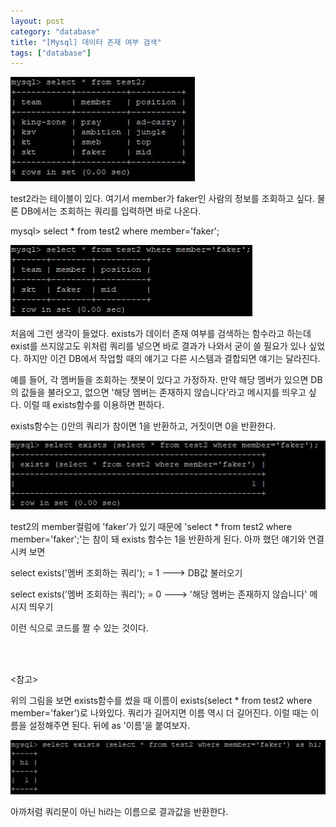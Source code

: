 ```yaml
---
layout: post
category: "database"
title: "[Mysql] 데이터 존재 여부 검색"
tags: ["database"]
---
```

<img src="https://github.com/P00HP00H/P00HP00H.github.io/blob/master/img/exists/1.JPG?raw=true" width="px"><br>

test2라는 테이블이 있다. 여기서 member가 faker인 사람의 정보를 조회하고 싶다. 물론 DB에서는 조회하는 쿼리를 입력하면 바로 나온다.

mysql> select * from test2 where member='faker';

<img src="https://github.com/P00HP00H/P00HP00H.github.io/blob/master/img/exists/2.JPG?raw=true" width="px">

처음에 그런 생각이 들었다. exists가 데이터 존재 여부를 검색하는 함수라고 하는데 exist를 쓰지않고도 위처럼 쿼리를 넣으면 바로 결과가 나와서 굳이 쓸 필요가 있나 싶었다. 하지만 이건 DB에서 작업할 때의 얘기고 다른 시스템과 결합되면 얘기는 달라진다.  

예를 들어, 각 멤버들을 조회하는 챗봇이 있다고 가정하자. 만약 해당 멤버가 있으면 DB의 값들을 불러오고, 없으면 '해당 멤버는 존재하지 않습니다'라고 메시지를 띄우고 싶다. 이럴 때 exists함수를 이용하면 편하다.

exists함수는 ()안의 쿼리가 참이면 1을 반환하고, 거짓이면 0을 반환한다.

<img src="https://github.com/P00HP00H/P00HP00H.github.io/blob/master/img/exists/3.JPG?raw=true" width="px">

test2의 member컬럼에 'faker'가 있기 때문에 'select * from test2 where member='faker';'는 참이 돼 exists 함수는 1을 반환하게 된다. 아까 했던 얘기와 연결시켜 보면

select exists('멤버 조회하는 쿼리'); = 1 ---> DB값 불러오기

select exists('멤버 조회하는 쿼리'); = 0 --->  '해당 멤버는 존재하지 않습니다' 메시지 띄우기

이런 식으로 코드를 짤 수 있는 것이다.

<br><br>

<참고>

위의 그림을 보면 exists함수를 썼을 때 이름이 exists(select * from test2 where member='faker')로 나와있다. 쿼리가 길어지면 이름 역시 더 길어진다. 이럴 때는 이름을 설정해주면 된다. 뒤에 as '이름'을 붙여보자. 

<img src="https://github.com/P00HP00H/P00HP00H.github.io/blob/master/img/exists/4.JPG?raw=true" width="px">

아까처럼 쿼리문이 아닌 hi라는 이름으로 결과값을 반환한다. 
